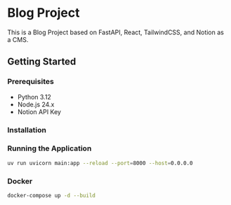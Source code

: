 # Blog Project

This is a Blog Project based on FastAPI, React, TailwindCSS, and Notion as a CMS.

## Getting Started

### Prerequisites

- Python 3.12
- Node.js 24.x
- Notion API Key

### Installation


### Running the Application

```bash
uv run uvicorn main:app --reload --port=8000 --host=0.0.0.0
```


### Docker

```bash
docker-compose up -d --build
```
